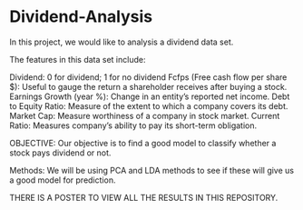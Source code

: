 # Dividend-Analysis

In this project, we would like to analysis a dividend data set.

The features in this data set include:

Dividend: 0 for dividend; 1 for no dividend
Fcfps (Free cash flow per share $): Useful to gauge the return a shareholder 
                                    receives after buying a stock.
Earnings Growth (year %): Change in an entity’s reported net income.
Debt to Equity Ratio: Measure of the extent to which a company covers its debt. 
Market Cap: Measure worthiness of a company in stock market.
Current Ratio: Measures company’s ability to pay its short-term obligation.


OBJECTIVE:
Our objective is to find a good model to classify whether a stock pays dividend
or not.

Methods:
We will be using PCA and LDA methods to see if these will give us a good model 
for prediction. 

THERE IS A POSTER TO VIEW ALL THE RESULTS IN THIS REPOSITORY.